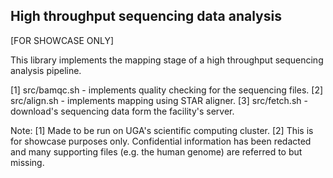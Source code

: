 ## High throughput sequencing data analysis 
[FOR SHOWCASE ONLY]

This library implements the mapping stage of a high throughput sequencing analysis pipeline. 

[1] src/bamqc.sh - implements quality checking for the sequencing files.
[2] src/align.sh - implements mapping using STAR aligner.
[3] src/fetch.sh - download's sequencing data form the facility's server.


Note:  [1] Made to be run on UGA's scientific computing cluster.
       [2] This is for showcase purposes only. Confidential information has been redacted and many supporting files (e.g. the human genome) are referred to but missing.
